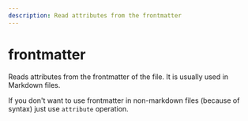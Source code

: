 ```yaml
---
description: Read attributes from the frontmatter
---
```


# frontmatter

Reads attributes from the frontmatter of the file. It is usually used in Markdown files.

If you don't want to use frontmatter in non-markdown files (because of syntax) just use `attribute` operation.
